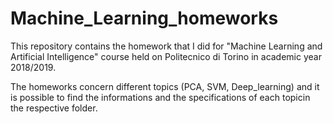 # Machine_Learning_homeworks

This repository contains the homework that I did for "Machine Learning and Artificial Intelligence" course held on Politecnico di Torino in academic year 2018/2019.

The homeworks concern different topics (PCA, SVM, Deep_learning) and it is possible to find the informations and the specifications of each topicin the respective folder.
